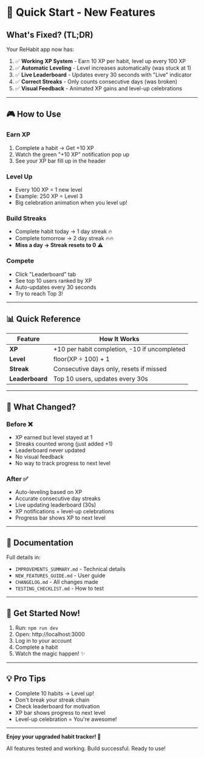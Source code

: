 # 🚀 Quick Start - New Features

## What's Fixed? (TL;DR)

Your ReHabit app now has:

1. ✅ **Working XP System** - Earn 10 XP per habit, level up every 100 XP
2. ✅ **Automatic Leveling** - Level increases automatically (was stuck at 1)
3. ✅ **Live Leaderboard** - Updates every 30 seconds with "Live" indicator
4. ✅ **Correct Streaks** - Only counts consecutive days (was broken)
5. ✅ **Visual Feedback** - Animated XP gains and level-up celebrations

---

## 🎮 How to Use

### Earn XP
1. Complete a habit → Get +10 XP
2. Watch the green "+10 XP" notification pop up
3. See your XP bar fill up in the header

### Level Up
- Every 100 XP = 1 new level
- Example: 250 XP = Level 3
- Big celebration animation when you level up!

### Build Streaks
- Complete habit today → 1 day streak 🔥
- Complete tomorrow → 2 day streak 🔥🔥
- **Miss a day → Streak resets to 0** ⚠️

### Compete
- Click "Leaderboard" tab
- See top 10 users ranked by XP
- Auto-updates every 30 seconds
- Try to reach Top 3!

---

## 📊 Quick Reference

| Feature | How It Works |
|---------|--------------|
| **XP** | +10 per habit completion, -10 if uncompleted |
| **Level** | floor(XP ÷ 100) + 1 |
| **Streak** | Consecutive days only, resets if missed |
| **Leaderboard** | Top 10 users, updates every 30s |

---

## 🎯 What Changed?

### Before ❌
- XP earned but level stayed at 1
- Streaks counted wrong (just added +1)
- Leaderboard never updated
- No visual feedback
- No way to track progress to next level

### After ✅
- Auto-leveling based on XP
- Accurate consecutive day streaks
- Live updating leaderboard (30s)
- XP notifications + level-up celebrations
- Progress bar shows XP to next level

---

## 📁 Documentation

Full details in:
- `IMPROVEMENTS_SUMMARY.md` - Technical details
- `NEW_FEATURES_GUIDE.md` - User guide
- `CHANGELOG.md` - All changes made
- `TESTING_CHECKLIST.md` - How to test

---

## 🏃 Get Started Now!

1. Run: `npm run dev`
2. Open: http://localhost:3000
3. Log in to your account
4. Complete a habit
5. Watch the magic happen! ✨

---

## 💡 Pro Tips

- Complete 10 habits → Level up!
- Don't break your streak chain
- Check leaderboard for motivation
- XP bar shows progress to next level
- Level-up celebration = You're awesome!

---

**Enjoy your upgraded habit tracker! 🎉**

All features tested and working. Build successful. Ready to use!

